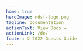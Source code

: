 ```yaml
---
home: true
heroImage: ndsf-logo.png
tagline: Documentation
actionText: View Docs →
actionLink: /de/
footer: © 2022 Guests Guide
---
```

